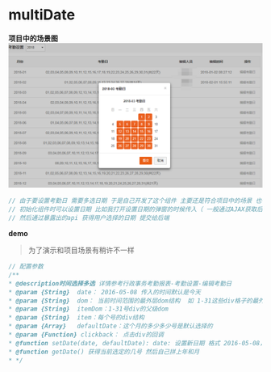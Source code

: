 # multiDate

**项目中的场景图**
![项目场景图](https://github.com/542154968/multiDate/blob/master/images/eg.png)

```javascript
// 由于要设置考勤日 需要多选日期 于是自己开发了这个组件 主要还是符合项目中的场景 也很容易扩展 
// 初始化组件时可以设置日期 比如我打开设置日期的弹窗的时候传入（ 一般通过AJAX获取后端传来的 ）日期 然后初始化这个组件 就得到了对应日期范围的弹窗
// 然后通过暴露出的api 获得用户选择的日期 提交给后端
```

**demo**
> 为了演示和项目场景有稍许不一样

```javascript
// 配置参数
/**
* @description时间选择多选 详情参考行政事务考勤报表-考勤设置-编辑考勤日
* @param {String}  date： 2016-05-08 传入的时间默认是今天
* @param {String}  dom： 当前时间范围的最外层dom结构  如 1-31这些div格子的最外层盒子
* @param {String}  itemDom：1-31号div的父级dom
* @param {String}  item：每个号的div结构  
* @param {Array}   defaultDate：这个月的多少多少号是默认选择的
* @param {Function} clickback： 点击div的回调
* @function setDate(date, defaultDate): date: 设置新日期 格式 2016-05-08， defaultDate： 数组 设置新的默认选择日期
* @function getDate() 获得当前选定的几号 然后自己拼上年和月  
* */


```
